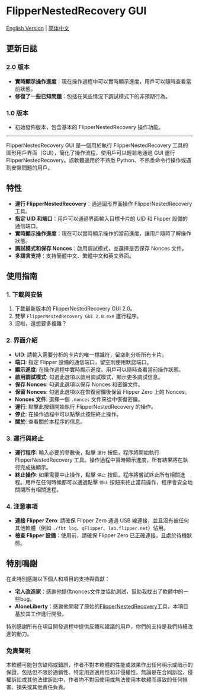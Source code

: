 # FlipperNestedRecovery GUI

[English Version](README.md) | [简体中文](README_CN.md)

## 更新日誌

### 2.0 版本
- **實時顯示操作進度**：現在操作過程中可以實時顯示進度，用戶可以隨時查看當前狀態。
- **修復了一些已知問題**：包括在某些情況下調試模式下的非預期行為。

### 1.0 版本
- 初始發佈版本，包含基本的 FlipperNestedRecovery 操作功能。

---

FlipperNestedRecovery GUI 是一個用於執行 FlipperNestedRecovery 工具的圖形用戶界面（GUI），簡化了操作流程，使用戶可以輕鬆地通過 GUI 運行 FlipperNestedRecovery。該軟體適用於不熟悉 Python、不熟悉命令行操作或遇到安裝問題的用戶。

## 特性

- **運行 FlipperNestedRecovery**：通過圖形界面操作 FlipperNestedRecovery 工具。
- **指定 UID 和端口**：用戶可以通過界面輸入目標卡片的 UID 和 Flipper 設備的通信端口。
- **實時顯示操作進度**：現在可以實時顯示操作的當前進度，讓用戶隨時了解操作狀態。
- **調試模式和保存 Nonces**：啟用調試模式，並選擇是否保存 Nonces 文件。
- **多語言支持**：支持簡體中文、繁體中文和英文界面。

## 使用指南

### 1. 下載與安裝

1. 下載最新版本的 FlipperNestedRecovery GUI 2.0。
2. 雙擊 `FlipperNestedRecovery GUI 2.0.exe` 運行程序。
3. 沒啦，還想要多複雜？

### 2. 界面介紹

- **UID**: 請輸入需要分析的卡片的唯一標識符，留空則分析所有卡片。
- **端口**: 指定 Flipper 設備的通信端口，留空則使用默認端口。
- **顯示進度**: 在操作過程中實時顯示進度。用戶可以隨時查看當前操作狀態。
- **啟用調試模式**: 勾選此選項以啟用調試模式，顯示更多調試信息。
- **保存 Nonces**: 勾選此選項以保存 Nonces 和密鑰文件。
- **保留 Nonces**: 勾選此選項以在恢復密鑰後保留 Flipper Zero 上的 Nonces。
- **Nonces 文件**: 選擇一個 `.nonces` 文件來從中恢復密鑰。
- **運行**: 點擊此按鈕開始執行 FlipperNestedRecovery 的操作。
- **停止**: 在操作過程中可以點擊此按鈕終止操作。
- **關於**: 查看關於本程序的信息。

### 3. 運行與終止

- **運行程序**: 輸入必要的參數後，點擊 `運行` 按鈕，程序將開始執行 FlipperNestedRecovery 工具。操作過程中實時顯示進度，所有結果將在執行完成後顯示。
- **終止操作**: 如果需要中止操作，點擊 `停止` 按鈕，程序將嘗試終止所有相關進程。用戶在任何時候都可以通過點擊 `停止` 按鈕來終止當前操作，程序會安全地關閉所有相關進程。

### 4. 注意事項

- **連接 Flipper Zero**: 請確保 Flipper Zero 通過 USB 線連接，並且沒有被任何其他軟體（例如 `./fbt log`、`qFlipper`、`lab.flipper.net`）佔用。
- **檢查 Flipper 設備**：使用前，請確保 Flipper Zero 已正確連接，且處於待機狀態。

## 特別鳴謝

在此特別感謝以下個人和項目的支持與貢獻：

- **宅人改造家**：感謝他提供nonces文件並協助測試，幫助我找出了軟體中的一些bug。
- **AloneLiberty**：感謝他開發了原始的[FlipperNestedRecovery](https://github.com/AloneLiberty/FlipperNestedRecovery)工具，本項目基於其工作進行開發。

特別感謝所有在項目開發過程中提供反饋和建議的用戶，你們的支持是我們持續改進的動力。

### 免責聲明

本軟體可能包含缺陷或錯誤，作者不對本軟體的性能或效果作出任何明示或暗示的保證，包括但不限於適銷性、特定用途適用性和非侵權性。無論是在合同訴訟、侵權訴訟或其他法律訴訟中，作者均不對因使用或無法使用本軟體而導致的任何損害、損失或其他責任負責。